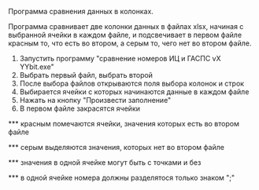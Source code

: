 Программа сравнения данных в колонках.

Программа сравнивает две колонки данных в файлах xlsx, начиная с выбранной ячейки в каждом файле, и подсвечивает в первом файле красным то, что есть во втором, а серым то, чего нет во втором файле.

1) Запустить программу "сравнение номеров ИЦ и ГАСПС vX YYbit.exe"
2) Выбрать первый файл, выбрать второй
3) После выбора файлов открываются поля выбора колонок и строк
4) Выбирается ячейки с которых начинаются данные в каждом файле
5) Нажать на кнопку "Произвести заполнение"
6) В первом файле закрасятся ячейки

*** красным помечаются ячейки, значения которых есть во втором файле

*** серым выделяются значения, которых нет во втором файле

*** значения в одной ячейке могут быть с точками и без

*** в одной ячейке номера должны разделятося только знаком ";"
